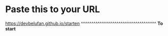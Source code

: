 # Paste this to your URL
https://devbelufan.github.io/starten
^^^^^^^^^^^^^^^^^^^^^^^^^^^^^^^^^^^^
**To start**
